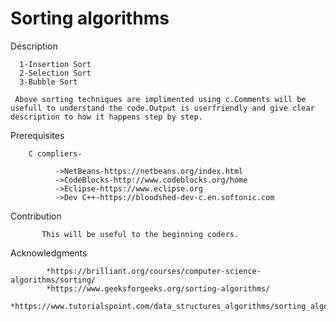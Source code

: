 # Sorting algorithms 

Description

      1-Insertion Sort
      2-Selection Sort
      3-Bubble Sort
      
     Above sorting techniques are implimented using c.Comments will be usefull to understand the code.Output is userfriendly and give clear description to how it happens step by step.
      
  
  Prerequisites
  
        C compliers-
              
              ->NetBeans-https://netbeans.org/index.html
              ->CodeBlocks-http://www.codeblocks.org/home
              ->Eclipse-https://www.eclipse.org
              ->Dev C++-https://bloodshed-dev-c.en.softonic.com
              
   
 Contribution
           
           This will be useful to the beginning coders.
           
 Acknowledgments
 
            *https://brilliant.org/courses/computer-science-algorithms/sorting/
            *https://www.geeksforgeeks.org/sorting-algorithms/
            *https://www.tutorialspoint.com/data_structures_algorithms/sorting_algorithms.htm
 

